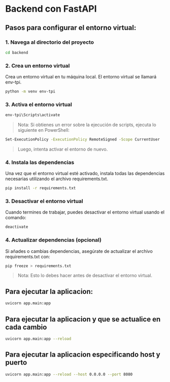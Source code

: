 # Backend con FastAPI

## Pasos para configurar el entorno virtual:

### 1. Navega al directorio del proyecto

```sh
cd backend
```

### 2. Crea un entorno virtual

Crea un entorno virtual en tu máquina local. El entorno virtual se llamará env-tpi.

```sh
python -m venv env-tpi
```

### 3. Activa el entorno virtual

```sh
env-tpi\Scripts\activate
```

> Nota: Si obtienes un error sobre la ejecución de scripts, ejecuta lo siguiente en PowerShell:

```sh
Set-ExecutionPolicy -ExecutionPolicy RemoteSigned -Scope CurrentUser
```

> Luego, intenta activar el entorno de nuevo.

### 4. Instala las dependencias

Una vez que el entorno virtual esté activado, instala todas las dependencias necesarias utilizando el archivo requirements.txt.

```sh
pip install -r requirements.txt
```

### 3. Desactivar el entorno virtual

Cuando termines de trabajar, puedes desactivar el entorno virtual usando el comando:

```sh
deactivate
```

### 4. Actualizar dependencias (opcional)

Si añades o cambias dependencias, asegúrate de actualizar el archivo requirements.txt con:

```sh
pip freeze > requirements.txt
```

> Nota: Esto lo debes hacer antes de desactivar el entorno virtual.

## Para ejecutar la aplicacion:

```sh
uvicorn app.main:app
```

## Para ejecutar la aplicacion y que se actualice en cada cambio

```sh
uvicorn app.main:app --reload
```

## Para ejecutar la aplicacion especificando host y puerto

```sh
uvicorn app.main:app --reload --host 0.0.0.0 --port 8080
```
